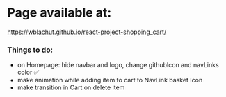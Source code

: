 # Page available at:
https://wblachut.github.io/react-project-shopping_cart/


### Things to do:

- on Homepage: hide navbar and logo, change githubIcon and navLinks color ✅
- make animation while adding item to cart to NavLink basket Icon
- make transition in Cart on delete item